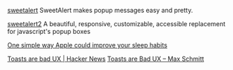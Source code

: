 
[sweetalert](https://sweetalert.js.org/)
SweetAlert makes popup messages easy and pretty.

[sweetalert2](https://sweetalert2.github.io/)
A beautiful, responsive, customizable, accessible replacement for javascript's popup boxes

[One simple way Apple could improve your sleep habits](https://growth.design/case-studies/apple-sleep-notification)

[Toasts are bad UX | Hacker News](https://news.ycombinator.com/item?id=41298794)
[Toasts are Bad UX – Max Schmitt](https://maxschmitt.me/posts/toasts-bad-ux)

